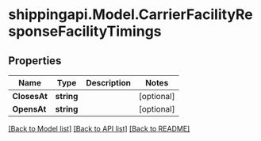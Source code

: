 
# shippingapi.Model.CarrierFacilityResponseFacilityTimings

## Properties

Name | Type | Description | Notes
------------ | ------------- | ------------- | -------------
**ClosesAt** | **string** |  | [optional] 
**OpensAt** | **string** |  | [optional] 

[[Back to Model list]](../README.md#documentation-for-models)
[[Back to API list]](../README.md#documentation-for-api-endpoints)
[[Back to README]](../README.md)

